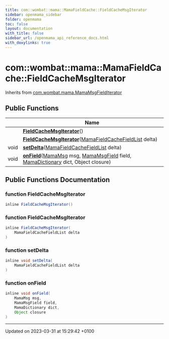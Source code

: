 ```yaml
---
title: com::wombat::mama::MamaFieldCache::FieldCacheMsgIterator
sidebar: openmama_sidebar
folder: openmama
toc: false
layout: documentation
with_title: false
sidebar_url: /openmama_api_reference_docs.html
with_doxylinks: true
---
```


# com::wombat::mama::MamaFieldCache::FieldCacheMsgIterator





Inherits from [com.wombat.mama.MamaMsgFieldIterator](interfacecom_1_1wombat_1_1mama_1_1MamaMsgFieldIterator.html)

## Public Functions

|                | Name           |
| -------------- | -------------- |
| | **[FieldCacheMsgIterator](classcom_1_1wombat_1_1mama_1_1MamaFieldCache_1_1FieldCacheMsgIterator.html#function-fieldcachemsgiterator)**() |
| | **[FieldCacheMsgIterator](classcom_1_1wombat_1_1mama_1_1MamaFieldCache_1_1FieldCacheMsgIterator.html#function-fieldcachemsgiterator)**([MamaFieldCacheFieldList](classcom_1_1wombat_1_1mama_1_1MamaFieldCacheFieldList.html) delta) |
| void | **[setDelta](classcom_1_1wombat_1_1mama_1_1MamaFieldCache_1_1FieldCacheMsgIterator.html#function-setdelta)**([MamaFieldCacheFieldList](classcom_1_1wombat_1_1mama_1_1MamaFieldCacheFieldList.html) delta) |
| void | **[onField](classcom_1_1wombat_1_1mama_1_1MamaFieldCache_1_1FieldCacheMsgIterator.html#function-onfield)**([MamaMsg](classcom_1_1wombat_1_1mama_1_1MamaMsg.html) msg, [MamaMsgField](classcom_1_1wombat_1_1mama_1_1MamaMsgField.html) field, [MamaDictionary](classcom_1_1wombat_1_1mama_1_1MamaDictionary.html) dict, Object closure) |

## Public Functions Documentation

### function FieldCacheMsgIterator

```java
inline FieldCacheMsgIterator()
```


### function FieldCacheMsgIterator

```java
inline FieldCacheMsgIterator(
    MamaFieldCacheFieldList delta
)
```


### function setDelta

```java
inline void setDelta(
    MamaFieldCacheFieldList delta
)
```


### function onField

```java
inline void onField(
    MamaMsg msg,
    MamaMsgField field,
    MamaDictionary dict,
    Object closure
)
```


-------------------------------

Updated on 2023-03-31 at 15:29:42 +0100